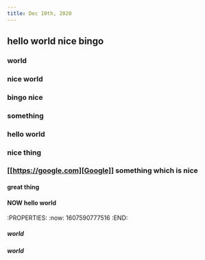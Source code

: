 ```yaml
---
title: Dec 10th, 2020
---
```


## hello world nice bingo
### world
### nice world
### bingo nice
### something
### hello world
### nice thing
### [[https://google.com][Google]] something which is nice
#### great thing
#### NOW hello world
:PROPERTIES:
:now: 1607590777516
:END:
##### world
##### world
#####
